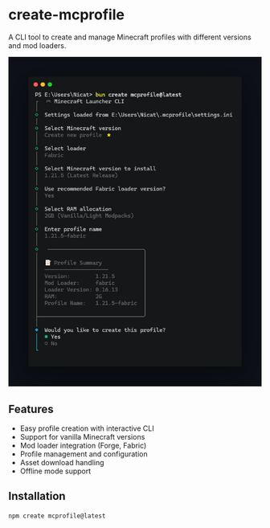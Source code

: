 # create-mcprofile

A CLI tool to create and manage Minecraft profiles with different versions and mod loaders.

![Demo](assets/demo.png)

## Features
- Easy profile creation with interactive CLI
- Support for vanilla Minecraft versions
- Mod loader integration (Forge, Fabric)
- Profile management and configuration
- Asset download handling
- Offline mode support

## Installation

```bash
npm create mcprofile@latest
```
